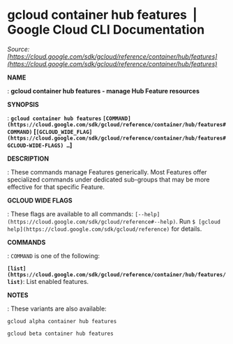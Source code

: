 # gcloud container hub features  |  Google Cloud CLI Documentation

*Source: [https://cloud.google.com/sdk/gcloud/reference/container/hub/features](https://cloud.google.com/sdk/gcloud/reference/container/hub/features)*

**NAME**

: **gcloud container hub features - manage Hub Feature resources**

**SYNOPSIS**

: **`gcloud container hub features` `[COMMAND](https://cloud.google.com/sdk/gcloud/reference/container/hub/features#COMMAND)` [`[GCLOUD_WIDE_FLAG](https://cloud.google.com/sdk/gcloud/reference/container/hub/features#GCLOUD-WIDE-FLAGS) …`]**

**DESCRIPTION**

: These commands manage Features generically. Most Features offer specialized
commands under dedicated sub-groups that may be more effective for that specific
Feature.

**GCLOUD WIDE FLAGS**

: These flags are available to all commands: `[--help](https://cloud.google.com/sdk/gcloud/reference#--help)`.
Run `$ [gcloud help](https://cloud.google.com/sdk/gcloud/reference)` for details.

**COMMANDS**

: ``COMMAND`` is one of the following:

**`[list](https://cloud.google.com/sdk/gcloud/reference/container/hub/features/list)`**:
List enabled features.

**NOTES**

: These variants are also available:

```
gcloud alpha container hub features
```

```
gcloud beta container hub features
```